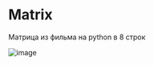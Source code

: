 # Matrix
Матрица из фильма на python в 8 строк

![image](https://github.com/Danil148/Matrix/assets/93602867/2d471957-7082-42f8-abcd-d380558229be)
